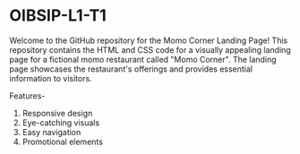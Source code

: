 # OIBSIP-L1-T1
Welcome to the GitHub repository for the Momo Corner Landing Page! 
This repository contains the HTML and CSS code for a visually appealing landing page for a fictional momo restaurant called "Momo Corner". The landing page showcases the restaurant's offerings and provides essential information to visitors.

Features-
1. Responsive design
2. Eye-catching visuals
3. Easy navigation
4. Promotional elements
